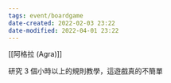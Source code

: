 ```yaml
---
tags: event/boardgame
date-created: 2022-02-03 23:22
date-modified: 2022-04-01 23:22
---
```


[[阿格拉 (Agra)]]

研究 3 個小時以上的規則教學，這遊戲真的不簡單
